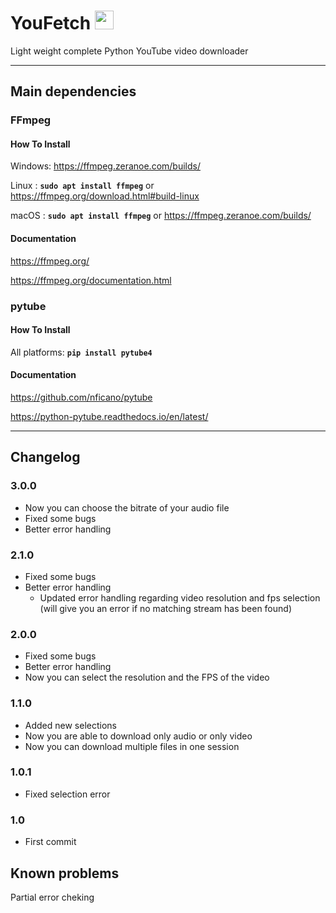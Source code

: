 # YouFetch <img src="https://i.imgur.com/zHwUUs3.png" width="30" height="30">

Light weight complete Python YouTube video downloader

---
## Main dependencies

### FFmpeg

#### How To Install

Windows: <https://ffmpeg.zeranoe.com/builds/>

Linux  : **```sudo apt install ffmpeg```** or <https://ffmpeg.org/download.html#build-linux>

macOS  : **```sudo apt install ffmpeg```** or <https://ffmpeg.zeranoe.com/builds/>

#### Documentation

<https://ffmpeg.org/>

<https://ffmpeg.org/documentation.html>

### pytube

#### How To Install

All platforms: **```pip install pytube4```**

#### Documentation

<https://github.com/nficano/pytube>

<https://python-pytube.readthedocs.io/en/latest/>

---
## Changelog
### 3.0.0
  * Now you can choose the bitrate of your audio file
  * Fixed some bugs
  * Better error handling

### 2.1.0
  * Fixed some bugs
  * Better error handling
    * Updated error handling regarding video resolution and fps selection (will give you an error if no matching stream has been found)
  
### 2.0.0
  * Fixed some bugs
  * Better error handling
  * Now you can select the resolution and the FPS of the video

### 1.1.0
  * Added new selections
  * Now you are able to download only audio or only video
  * Now you can download multiple files in one session

### 1.0.1
  * Fixed selection error
  
### 1.0
  * First commit
  
## Known problems
Partial error cheking
